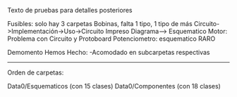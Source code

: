 Texto de pruebas para detalles posteriores

Fusibles: solo hay 3 carpetas
Bobinas, falta 1 tipo, 1 tipo de más
Circuito->Implementación->Uso->Circuito Impreso
Diagrama--> Esquematico
Motor: Problema con Circuito y Protoboard
Potenciometro: esquematico RARO

Demomento Hemos Hecho:
-Acomodado en subcarpetas respectivas


----
Orden de carpetas:

Data0/Esquematicos   (con 15 clases)
Data0/Componentes    (con 18 clases)